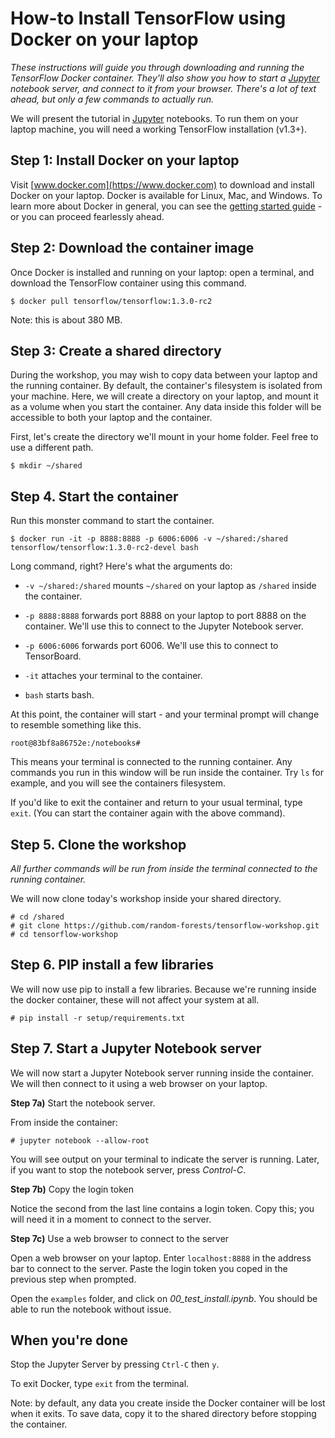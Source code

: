# How-to Install TensorFlow using Docker on your laptop

*These instructions will guide you through downloading and running the TensorFlow Docker container. They'll also show you how to start a [Jupyter](jupyter.org) notebook server, and connect to it from your browser. There's a lot of text ahead, but only a few commands to actually run.* 

We will present the tutorial in [Jupyter](jupyter.org) notebooks. To
run them on your laptop machine, you will need a working TensorFlow
installation (v1.3+).

## Step 1: Install Docker on your laptop
Visit [www.docker.com](https://www.docker.com) to download and install Docker on your laptop. Docker is available for Linux, Mac, and Windows. To learn more about Docker in general, you can see the [getting started guide](https://docs.docker.com/learn/) - or you can proceed fearlessly ahead.

## Step 2: Download the container image
Once Docker is installed and running on your laptop: open a terminal, and download the TensorFlow container using this command.

```
$ docker pull tensorflow/tensorflow:1.3.0-rc2
```

Note: this is about 380 MB. 

## Step 3: Create a shared directory

During the workshop, you may wish to copy data between your laptop and the running container. By default, the container's filesystem is isolated from your machine. Here, we will create a directory on your laptop, and mount it as a volume when you start the container. Any data inside this folder will be accessible to both your laptop and the container. 

First, let's create the directory we'll mount in your home folder. Feel free to use a different path.

```
$ mkdir ~/shared
```

## Step 4. Start the container

Run this monster command to start the container.

```
$ docker run -it -p 8888:8888 -p 6006:6006 -v ~/shared:/shared tensorflow/tensorflow:1.3.0-rc2-devel bash
```

Long command, right? Here's what the arguments do:

* ```-v ~/shared:/shared``` mounts ```~/shared``` on your laptop as ```/shared``` inside the container.


* ```-p 8888:8888``` forwards port 8888 on your laptop to port 8888 on the container. We'll use this to connect to the Jupyter Notebook server.


* ```-p 6006:6006``` forwards port 6006. We'll use this to connect to TensorBoard.


* ```-it``` attaches your terminal to the container.


* ```bash``` starts bash.

At this point, the container will start - and your terminal prompt will change to resemble something like this. 

```
root@83bf8a86752e:/notebooks# 
```

This means your terminal is connected to the running container. Any commands you run in this window will be run inside the container. Try ```ls``` for example, and you will see the containers filesystem.

If you'd like to exit the container and return to your usual terminal, type ```exit```. (You can start the container again with the above command). 

## Step 5. Clone the workshop

*All further commands will be run from inside the terminal connected to the running container.*

We will now clone today's workshop inside your shared directory.

```
# cd /shared
# git clone https://github.com/random-forests/tensorflow-workshop.git
# cd tensorflow-workshop
```

## Step 6. PIP install a few libraries

We will now use pip to install a few libraries. Because we're running inside the docker container, these will not affect your system at all.

```
# pip install -r setup/requirements.txt
```

## Step 7. Start a Jupyter Notebook server

We will now start a Jupyter Notebook server running inside the container. We will then connect to it using a web browser on your laptop.

**Step 7a)** Start the notebook server.

From inside the container:

```
# jupyter notebook --allow-root
```

You will see output on your terminal to indicate the server is running. Later, if you want to stop the notebook server, press *Control-C*. 

**Step 7b)** Copy the login token

Notice the second from the last line contains a login token. Copy this; you will need it in a moment to connect to the server.

**Step 7c)** Use a web browser to connect to the server

Open a web browser on your laptop. Enter ```localhost:8888``` in the address bar to connect to the server. Paste the login token you coped in the previous step when prompted.

Open the ```examples``` folder, and click on *00_test_install.ipynb*. You should be able to run the notebook without issue.

## When you're done

Stop the Jupyter Server by pressing `Ctrl-C` then `y`.

To exit Docker, type `exit` from the terminal.

Note: by default, any data you create inside the Docker container will be lost when it exits. To save data, copy it to the shared directory before stopping the container.